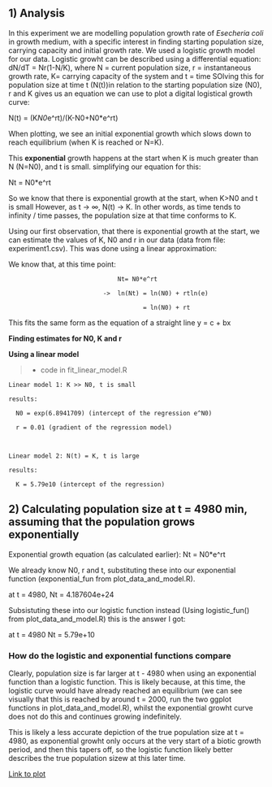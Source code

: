 ## 1) Analysis
In this experiment we are modelling population growth rate of _Esecheria coli_ in growth medium, with a specific interest in finding starting population size, carrying capacity and initial growth rate.
We used a logistic growth model for our data. Logistic growht can be described using a differential equation: dN/dT = Nr(1-N/K),
where N = current population size, r = instantaneous growth rate, K= carrying capacity of the system and t = time
SOlving this for population size at time t (N(t))in relation to the starting population size (N0), r and K gives us an equation we can use to plot a digital logistical growth curve:

N(t) = (K*N0*e^rt)/(K-N0+N0*e^rt)

When plotting, we see an initial exponential growth which slows down to reach equilibrium (when K is reached or N=K).



This **exponential** growth happens at the start when K is much greater than N (N=N0), and t is small.
simplifying our equation for this:

Nt = N0*e^rt

So we know that there is exponential growth at the start, when K>N0 and t is small
However, as t -> ∞, N(t) -> K. In other words, as time tends to infinity / time passes, the population size at that time conforms to K.

Using our first observation, that there is exponential growth at the start, we can estimate the values of K, N0 and r in our data (data from file: experiment1.csv). This was done using a linear approximation:

We know that, at this time point: 
                                  
                                  Nt= N0*e^rt
                                  
                              ->  ln(Nt) = ln(N0) + rtln(e) 
                              
                                         = ln(N0) + rt
                                         
This fits the same form as the equation of a straight line y = c + bx

**Finding estimates for N0, K and r**

**Using a linear model** 
>- code in fit_linear_model.R

    Linear model 1: K >> N0, t is small 
  
    results:
    
      N0 = exp(6.8941709) (intercept of the regression e^N0)
      
      r = 0.01 (gradient of the regression model)
      

  
    Linear model 2: N(t) = K, t is large
  
    results:
    
      K = 5.79e10 (intercept of the regression)

## **2) Calculating population size at t = 4980 min, assuming that the population grows exponentially**

Exponential growth equation (as calculated earlier): Nt = N0*e^rt

We already know N0, r and t, substituting these into our exponential function (exponential_fun from plot_data_and_model.R).

at t = 4980, Nt = 4.187604e+24

Subsistuting these into our logistic function instead (Using logistic_fun() from plot_data_and_model.R) this is the answer I got:

at t = 4980 Nt = 5.79e+10

### How do the logistic and exponential functions compare

Clearly, population size is far larger at t - 4980 when using an exponential function than a logistic function. This is likely because, at this time, the logistic curve would have already reached an equilibrium (we can see visually that this is reached by around t = 2000, run the two ggplot functions in plot_data_and_model.R), whilst the exponential growht curve does not do this and continues growing indefinitely.

This is likely a less accurate depiction of the true population size at t = 4980, as exponential growht only occurs at the very start of a biotic growth period, and then this tapers off, so the logistic function likely better describes the true population sizew at this later time.

[Link to plot](https://github.com/beckyroodt/logistic_growth/blob/dev/plot.png)
